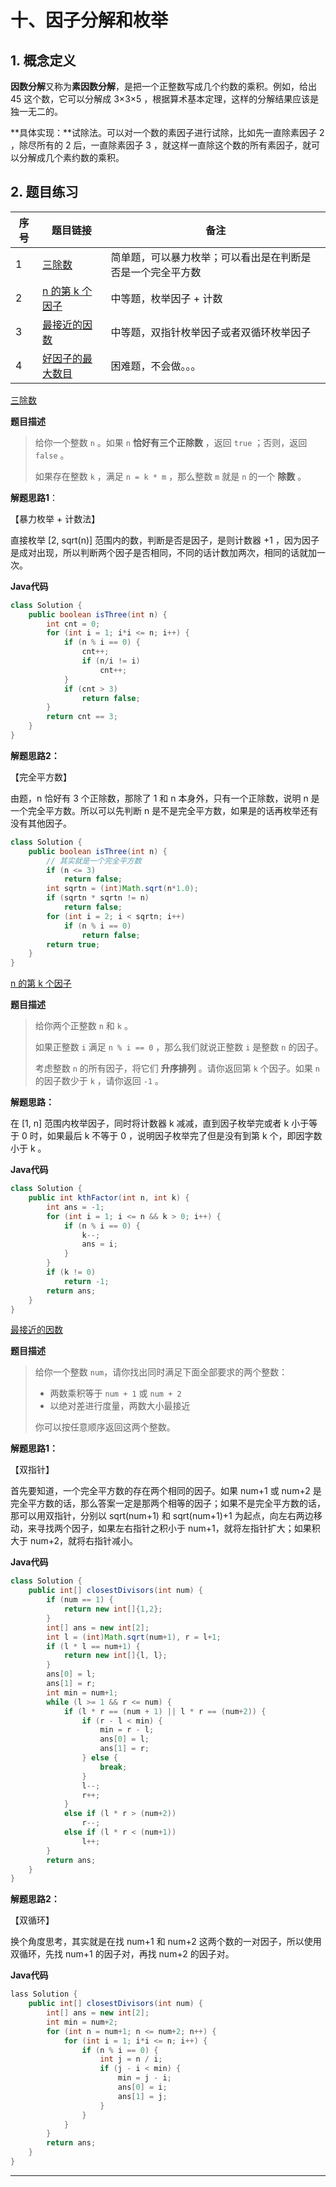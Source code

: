 # 十、因子分解和枚举

## 1. 概念定义

**因数分解**又称为**素因数分解**，是把一个正整数写成几个约数的乘积。例如，给出 45 这个数，它可以分解成 3×3×5 ，根据算术基本定理，这样的分解结果应该是独一无二的。

**具体实现：**试除法。可以对一个数的素因子进行试除，比如先一直除素因子 2 ，除尽所有的 2 后，一直除素因子 3 ，就这样一直除这个数的所有素因子，就可以分解成几个素约数的乘积。

## 2. 题目练习

| 序号 | 题目链接                                                     | 备注                                                       |
| ---- | ------------------------------------------------------------ | ---------------------------------------------------------- |
| 1    | [三除数](https://leetcode.cn/problems/three-divisors/description/) | 简单题，可以暴力枚举；可以看出是在判断是否是一个完全平方数 |
| 2    | [ n 的第 k 个因子](https://leetcode.cn/problems/the-kth-factor-of-n/description/) | 中等题，枚举因子 + 计数                                    |
| 3    | [最接近的因数](https://leetcode.cn/problems/closest-divisors/description/) | 中等题，双指针枚举因子或者双循环枚举因子                   |
| 4    | [好因子的最大数目](https://leetcode.cn/problems/maximize-number-of-nice-divisors/) | 困难题，不会做。。。                                       |

 [三除数](https://leetcode.cn/problems/three-divisors/description/)

**题目描述**

> 给你一个整数 `n` 。如果 `n` **恰好有三个正除数** ，返回 `true` ；否则，返回 `false` 。
>
> 如果存在整数 `k` ，满足 `n = k * m` ，那么整数 `m` 就是 `n` 的一个 **除数** 。

**解题思路1**：

【暴力枚举 + 计数法】

直接枚举 [2, sqrt(n)] 范围内的数，判断是否是因子，是则计数器 +1 ，因为因子是成对出现，所以判断两个因子是否相同，不同的话计数加两次，相同的话就加一次。

**Java代码**

```java
class Solution {
    public boolean isThree(int n) {
        int cnt = 0;
        for (int i = 1; i*i <= n; i++) {
            if (n % i == 0) {
                cnt++;
                if (n/i != i)
                    cnt++;
            }
            if (cnt > 3)
                return false;
        }
        return cnt == 3;
    }
}
```

**解题思路2：**

【完全平方数】

由题，n 恰好有 3 个正除数，那除了 1 和 n 本身外，只有一个正除数，说明 n 是一个完全平方数。所以可以先判断 n 是不是完全平方数，如果是的话再枚举还有没有其他因子。

```java
class Solution {
    public boolean isThree(int n) {
        // 其实就是一个完全平方数
        if (n <= 3)
            return false;
        int sqrtn = (int)Math.sqrt(n*1.0);
        if (sqrtn * sqrtn != n)
            return false;
        for (int i = 2; i < sqrtn; i++)
            if (n % i == 0)
                return false;
        return true;
    }
}
```

  [ n 的第 k 个因子](https://leetcode.cn/problems/the-kth-factor-of-n/description/)

**题目描述**

> 给你两个正整数 `n` 和 `k` 。
>
> 如果正整数 `i` 满足 `n % i == 0` ，那么我们就说正整数 `i` 是整数 `n` 的因子。
>
> 考虑整数 `n` 的所有因子，将它们 **升序排列** 。请你返回第 `k` 个因子。如果 `n` 的因子数少于 `k` ，请你返回 `-1` 。

**解题思路：**

在 [1, n] 范围内枚举因子，同时将计数器 k 减减，直到因子枚举完或者 k 小于等于 0 时，如果最后 k 不等于 0 ，说明因子枚举完了但是没有到第 k 个，即因字数小于 k 。

**Java代码**

```java
class Solution {
    public int kthFactor(int n, int k) {
        int ans = -1;
        for (int i = 1; i <= n && k > 0; i++) {
            if (n % i == 0) {
                k--;
                ans = i;
            }
        }
        if (k != 0)
            return -1;
        return ans;
    }
}
```

[最接近的因数](https://leetcode.cn/problems/closest-divisors/description/)

**题目描述**

> 给你一个整数 `num`，请你找出同时满足下面全部要求的两个整数：
>
> - 两数乘积等于  `num + 1` 或 `num + 2`
> - 以绝对差进行度量，两数大小最接近
>
> 你可以按任意顺序返回这两个整数。

**解题思路1：**

【双指针】

首先要知道，一个完全平方数的存在两个相同的因子。如果 num+1 或 num+2 是完全平方数的话，那么答案一定是那两个相等的因子；如果不是完全平方数的话，那可以用双指针，分别以 sqrt(num+1) 和 sqrt(num+1)+1 为起点，向左右两边移动，来寻找两个因子，如果左右指针之积小于 num+1，就将左指针扩大；如果积大于 num+2，就将右指针减小。

**Java代码**

```java
class Solution {
    public int[] closestDivisors(int num) {
        if (num == 1) {
            return new int[]{1,2};
        }
        int[] ans = new int[2];
        int l = (int)Math.sqrt(num+1), r = l+1;
        if (l * l == num+1) {
            return new int[]{l, l};
        }
        ans[0] = l;
        ans[1] = r;
        int min = num+1;
        while (l >= 1 && r <= num) {
            if (l * r == (num + 1) || l * r == (num+2)) {
                if (r - l < min) {
                    min = r - l;
                    ans[0] = l;
                    ans[1] = r;
                } else {
                    break;
                }
                l--;
                r++;
            }
            else if (l * r > (num+2))
                r--;
            else if (l * r < (num+1))
                l++;
        }
        return ans;
    }
}
```

**解题思路2：**

【双循环】

换个角度思考，其实就是在找 num+1 和 num+2 这两个数的一对因子，所以使用双循环，先找 num+1 的因子对，再找 num+2 的因子对。

**Java代码**

```java 
lass Solution {
    public int[] closestDivisors(int num) {
        int[] ans = new int[2];
        int min = num+2;
        for (int n = num+1; n <= num+2; n++) {
            for (int i = 1; i*i <= n; i++) {
                if (n % i == 0) {
                    int j = n / i;
                    if (j - i < min) {
                        min = j - i;
                        ans[0] = i;
                        ans[1] = j;
                    }
                }
            }
        }
        return ans;
    }
}
```

---

